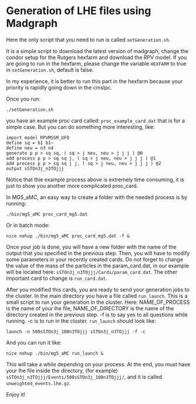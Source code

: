 # Generation of LHE files using Madgraph

Here the only script that you need to run is called `setGeneration.sh`.

It is a simple script to download the latest version of madgraph, change the condor setup for the Rutgers hexfarm and download the RPV model.
If you are going to run in the hexfarm, please change the variable `HEXFARM` to true in `setGeneration.sh`, default is false.

In my experience, it is better to run this part in the hexfarm because your priority is rapidly going down in the cmslpc. 

Once you run:
```
./setGeneration.sh
```
you have an example proc card called: `proc_example_card.dat` that is for a simple case. But you can do something more interesting, like:
```
import model RPVMSSM_UFO
define sq = b1 b1~
define neu = n3 n4
generate p p > sq sq, ( sq > j neu, neu > j j j ) @0
add process p p > sq sq j, ( sq > j neu, neu > j j j ) @1
add process p p > sq sq j j, ( sq > j neu, neu > j j j ) @2
output sSTOn3j_n3TOjjj
```
Notice that thie example process above is extremely time consuming, it is just to show you another more complicated proc_card.

In MG5_aMC, an easy way to create a folder with the needed process is by running:
```
./bin/mg5_aMC proc_card_mg5.dat 
```
Or in batch mode:
```
nice nohup ./bin/mg5_aMC proc_card_mg5.dat -f &
```
Once your job is done, you will have a new folder with the name of the output that you specified in the previous step. Then, you will have to modify some parameters in your recently created cards. Do not forget to change the value of the mass of the particles in the param_card.dat, in our example will be located here: `sSTOn3j_n3TOjjj/Cards/param_card.dat`. The other important card to change is `run_card.dat`.

After you modified this cards, you are ready to send your generation jobs to the cluster. In the main directory you have a file called `run_launch`.  This is a small script to run your generation in the cluster. Here: NAME_OF_PROCESS is the name of your lhe file, NAME_OF_DIRECTORY is the name of the directory created in the previous step. -f is to say yes to all questions while running. -c is to run in the cluster.
`run_launch` should look like:
```
launch -n 500sSTOn3j_100n3TOjjj sSTOn3j_n3TOjjj -f -c
```
And you can run it like:
```
nice nohup ./bin/mg5_aMC run_launch &
```
This will take a while depending on your process. At the end, you must have your lhe file inside the directory, (for example) `sSTOn3j_n3TOjjj/Events/500sSTOn3j_100n3TOjjj/`, and it is called `unweighted_events.lhe.gz`.

Enjoy it!
